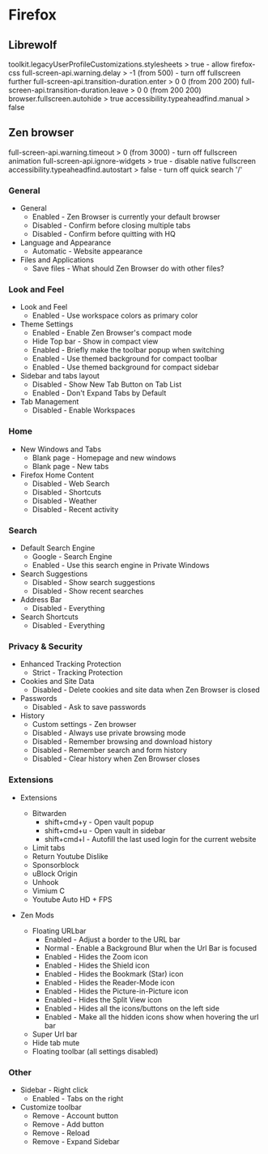 # Firefox

## Librewolf

toolkit.legacyUserProfileCustomizations.stylesheets > true - allow firefox-css
full-screen-api.warning.delay > -1 (from 500) - turn off fullscreen further
full-screen-api.transition-duration.enter > 0 0 (from 200 200)
full-screen-api.transition-duration.leave > 0 0 (from 200 200)
browser.fullscreen.autohide > true
accessibility.typeaheadfind.manual > false

## Zen browser

full-screen-api.warning.timeout > 0 (from 3000) - turn off fullscreen animation
full-screen-api.ignore-widgets > true - disable native fullscreen
accessibility.typeaheadfind.autostart > false - turn off quick search '/'

### General

- General
  - Enabled         - Zen Browser is currently your default browser
  - Disabled        - Confirm before closing multiple tabs
  - Disabled        - Confirm before quitting with HQ
- Language and Appearance
  - Automatic       - Website appearance
- Files and Applications
  - Save files      - What should Zen Browser do with other files?

### Look and Feel

- Look and Feel
  - Enabled         - Use workspace colors as primary color
- Theme Settings
  - Enabled         - Enable Zen Browser's compact mode
  - Hide Top bar    - Show in compact view
  - Enabled         - Briefly make the toolbar popup when switching
  - Enabled         - Use themed background for compact toolbar
  - Enabled         - Use themed background for compact sidebar
- Sidebar and tabs layout
  - Disabled        - Show New Tab Button on Tab List
  - Enabled         - Don't Expand Tabs by Default
- Tab Management
  - Disabled        - Enable Workspaces

### Home

- New Windows and Tabs
  - Blank page      - Homepage and new windows
  - Blank page      - New tabs
- Firefox Home Content
  - Disabled        - Web Search
  - Disabled        - Shortcuts
  - Disabled        - Weather
  - Disabled        - Recent activity

### Search

- Default Search Engine
  - Google          - Search Engine
  - Enabled         - Use this search engine in Private Windows
- Search Suggestions
  - Disabled        - Show search suggestions
  - Disabled        - Show recent searches
- Address Bar
  - Disabled        - Everything
- Search Shortcuts
  - Disabled        - Everything

### Privacy & Security

- Enhanced Tracking Protection
  - Strict          - Tracking Protection
- Cookies and Site Data
  - Disabled        - Delete cookies and site data when Zen Browser is closed
- Passwords
  - Disabled        - Ask to save passwords
- History
  - Custom settings - Zen browser
  - Disabled        - Always use private browsing mode
  - Disabled        - Remember browsing and download history
  - Disabled        - Remember search and form history
  - Disabled        - Clear history when Zen Browser closes

### Extensions

- Extensions
  - Bitwarden
    - shift+cmd+y   - Open vault popup
    - shift+cmd+u   - Open vault in sidebar
    - shift+cmd+l   - Autofill the last used login for the current website
  - Limit tabs
  - Return Youtube Dislike
  - Sponsorblock
  - uBlock Origin
  - Unhook
  - Vimium C
  - Youtube Auto HD + FPS

- Zen Mods
  - Floating URLbar
    - Enabled - Adjust a border to the URL bar
    - Normal - Enable a Background Blur when the Url Bar is focused
    - Enabled - Hides the Zoom icon
    - Enabled - Hides the Shield icon
    - Enabled - Hides the Bookmark (Star) icon
    - Enabled - Hides the Reader-Mode icon
    - Enabled - Hides the Picture-in-Picture icon
    - Enabled - Hides the Split View icon
    - Enabled - Hides all the icons/buttons on the left side
    - Enabled - Make all the hidden icons show when hovering the url bar
  - Super Url bar
  - Hide tab mute
  - Floating toolbar (all settings disabled)

### Other

- Sidebar - Right click
  - Enabled         - Tabs on the right
- Customize toolbar
  - Remove          - Account button
  - Remove          - Add button
  - Remove          - Reload
  - Remove          - Expand Sidebar
